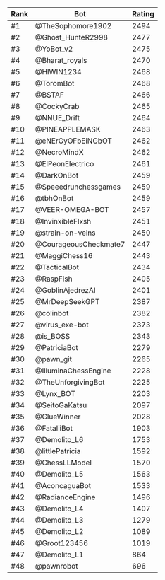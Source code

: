 Rank|Bot|Rating
---|---|---
#1|@TheSophomore1902|2494
#2|@Ghost_HunteR2998|2477
#3|@YoBot_v2|2475
#4|@Bharat_royals|2470
#5|@HIWIN1234|2468
#6|@ToromBot|2468
#7|@BSTAF|2466
#8|@CockyCrab|2465
#9|@NNUE_Drift|2464
#10|@PINEAPPLEMASK|2463
#11|@eNErGyOFbEiNGbOT|2462
#12|@NecroMindX|2462
#13|@ElPeonElectrico|2461
#14|@DarkOnBot|2459
#15|@Speeedrunchessgames|2459
#16|@tbhOnBot|2459
#17|@VEER-OMEGA-BOT|2457
#18|@InvinxibleFlxsh|2451
#19|@strain-on-veins|2450
#20|@CourageousCheckmate7|2447
#21|@MaggiChess16|2443
#22|@TacticalBot|2434
#23|@RaspFish|2405
#24|@GoblinAjedrezAI|2401
#25|@MrDeepSeekGPT|2387
#26|@colinbot|2382
#27|@virus_exe-bot|2373
#28|@is_BOSS|2343
#29|@PatriciaBot|2279
#30|@pawn_git|2265
#31|@IlluminaChessEngine|2228
#32|@TheUnforgivingBot|2225
#33|@Lynx_BOT|2203
#34|@SeitoGaKatsu|2097
#35|@GlueWinner|2028
#36|@FataliiBot|1903
#37|@Demolito_L6|1753
#38|@littlePatricia|1592
#39|@ChessLLModel|1570
#40|@Demolito_L5|1563
#41|@AconcaguaBot|1533
#42|@RadianceEngine|1496
#43|@Demolito_L4|1407
#44|@Demolito_L3|1279
#45|@Demolito_L2|1089
#46|@Groot123456|1019
#47|@Demolito_L1|864
#48|@pawnrobot|696
